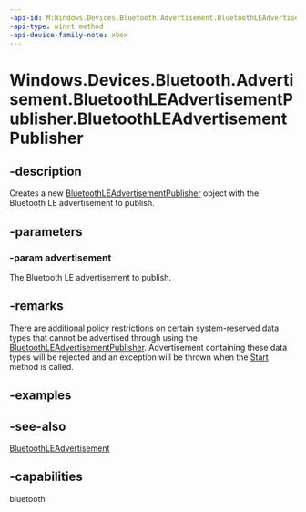```yaml
---
-api-id: M:Windows.Devices.Bluetooth.Advertisement.BluetoothLEAdvertisementPublisher.#ctor(Windows.Devices.Bluetooth.Advertisement.BluetoothLEAdvertisement)
-api-type: winrt method
-api-device-family-note: xbox
---
```


<!-- Method syntax
public BluetoothLEAdvertisementPublisher(Windows.Devices.Bluetooth.Advertisement.BluetoothLEAdvertisement advertisement)
-->

# Windows.Devices.Bluetooth.Advertisement.BluetoothLEAdvertisementPublisher.BluetoothLEAdvertisementPublisher

## -description
Creates a new [BluetoothLEAdvertisementPublisher](bluetoothleadvertisementpublisher.md) object with the Bluetooth LE advertisement to publish.

## -parameters
### -param advertisement
The Bluetooth LE advertisement to publish.

## -remarks
There are additional policy restrictions on certain system-reserved data types that cannot be advertised through using the [BluetoothLEAdvertisementPublisher](bluetoothleadvertisementpublisher.md). Advertisement containing these data types will be rejected and an exception will be thrown when the [Start](/uwp/api/Windows.Devices.Bluetooth.Advertisement.BluetoothLEAdvertisementPublisher.Start) method is called.

## -examples

## -see-also
[BluetoothLEAdvertisement](bluetoothleadvertisement.md)
## -capabilities
bluetooth
